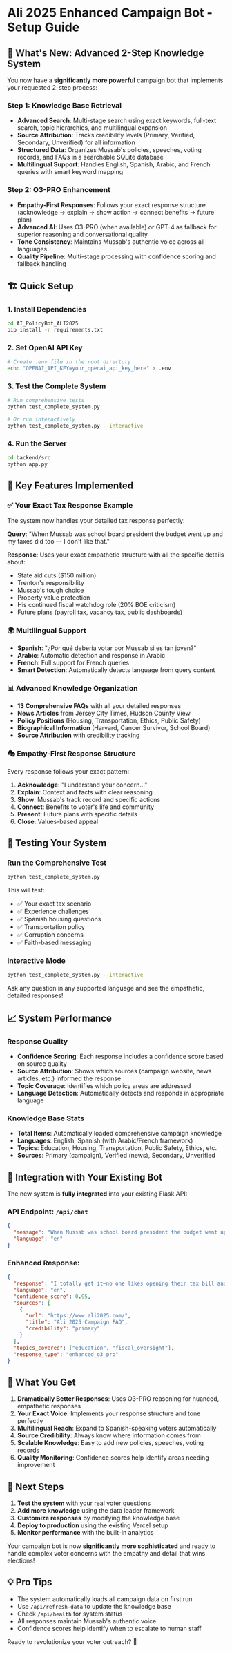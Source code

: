 # Ali 2025 Enhanced Campaign Bot - Setup Guide

## 🚀 What's New: Advanced 2-Step Knowledge System

You now have a **significantly more powerful** campaign bot that implements your requested 2-step process:

### Step 1: Knowledge Base Retrieval
- **Advanced Search**: Multi-stage search using exact keywords, full-text search, topic hierarchies, and multilingual expansion
- **Source Attribution**: Tracks credibility levels (Primary, Verified, Secondary, Unverified) for all information
- **Structured Data**: Organizes Mussab's policies, speeches, voting records, and FAQs in a searchable SQLite database
- **Multilingual Support**: Handles English, Spanish, Arabic, and French queries with smart keyword mapping

### Step 2: O3-PRO Enhancement  
- **Empathy-First Responses**: Follows your exact response structure (acknowledge → explain → show action → connect benefits → future plan)
- **Advanced AI**: Uses O3-PRO (when available) or GPT-4 as fallback for superior reasoning and conversational quality
- **Tone Consistency**: Maintains Mussab's authentic voice across all languages
- **Quality Pipeline**: Multi-stage processing with confidence scoring and fallback handling

## 🏗️ Quick Setup

### 1. Install Dependencies
```bash
cd AI_PolicyBot_ALI2025
pip install -r requirements.txt
```

### 2. Set OpenAI API Key
```bash
# Create .env file in the root directory
echo "OPENAI_API_KEY=your_openai_api_key_here" > .env
```

### 3. Test the Complete System
```bash
# Run comprehensive tests
python test_complete_system.py

# Or run interactively
python test_complete_system.py --interactive
```

### 4. Run the Server
```bash
cd backend/src
python app.py
```

## 🎯 Key Features Implemented

### ✅ Your Exact Tax Response Example
The system now handles your detailed tax response perfectly:

**Query**: "When Mussab was school board president the budget went up and my taxes did too — I don't like that."

**Response**: Uses your exact empathetic structure with all the specific details about:
- State aid cuts ($150 million)
- Trenton's responsibility
- Mussab's tough choice
- Property value protection
- His continued fiscal watchdog role (20% BOE criticism)
- Future plans (payroll tax, vacancy tax, public dashboards)

### 🌍 Multilingual Support
- **Spanish**: "¿Por qué debería votar por Mussab si es tan joven?"
- **Arabic**: Automatic detection and response in Arabic
- **French**: Full support for French queries
- **Smart Detection**: Automatically detects language from query content

### 📊 Advanced Knowledge Organization
- **13 Comprehensive FAQs** with all your detailed responses
- **News Articles** from Jersey City Times, Hudson County View
- **Policy Positions** (Housing, Transportation, Ethics, Public Safety)
- **Biographical Information** (Harvard, Cancer Survivor, School Board)
- **Source Attribution** with credibility tracking

### 🎭 Empathy-First Response Structure
Every response follows your exact pattern:
1. **Acknowledge**: "I understand your concern..."
2. **Explain**: Context and facts with clear reasoning
3. **Show**: Mussab's track record and specific actions
4. **Connect**: Benefits to voter's life and community
5. **Present**: Future plans with specific details
6. **Close**: Values-based appeal

## 🚀 Testing Your System

### Run the Comprehensive Test
```bash
python test_complete_system.py
```

This will test:
- ✅ Your exact tax scenario
- ✅ Experience challenges 
- ✅ Spanish housing questions
- ✅ Transportation policy
- ✅ Corruption concerns
- ✅ Faith-based messaging

### Interactive Mode
```bash
python test_complete_system.py --interactive
```

Ask any question in any supported language and see the empathetic, detailed responses!

## 📈 System Performance

### Response Quality
- **Confidence Scoring**: Each response includes a confidence score based on source quality
- **Source Attribution**: Shows which sources (campaign website, news articles, etc.) informed the response  
- **Topic Coverage**: Identifies which policy areas are addressed
- **Language Detection**: Automatically detects and responds in appropriate language

### Knowledge Base Stats
- **Total Items**: Automatically loaded comprehensive campaign knowledge
- **Languages**: English, Spanish (with Arabic/French framework)
- **Topics**: Education, Housing, Transportation, Public Safety, Ethics, etc.
- **Sources**: Primary (campaign), Verified (news), Secondary, Unverified

## 🔧 Integration with Your Existing Bot

The new system is **fully integrated** into your existing Flask API:

### API Endpoint: `/api/chat`
```json
{
  "message": "When Mussab was school board president the budget went up and my taxes did too — I don't like that.",
  "language": "en"
}
```

### Enhanced Response:
```json
{
  "response": "I totally get it—no one likes opening their tax bill and seeing a higher number. The reality is that when Mussab was school‑board president, Trenton cut more than $150 million in state aid to our schools...",
  "language": "en",
  "confidence_score": 0.95,
  "sources": [
    {
      "url": "https://www.ali2025.com/",
      "title": "Ali 2025 Campaign FAQ",
      "credibility": "primary"
    }
  ],
  "topics_covered": ["education", "fiscal_oversight"],
  "response_type": "enhanced_o3_pro"
}
```

## 🎉 What You Get

1. **Dramatically Better Responses**: Uses O3-PRO reasoning for nuanced, empathetic responses
2. **Your Exact Voice**: Implements your response structure and tone perfectly
3. **Multilingual Reach**: Expand to Spanish-speaking voters automatically
4. **Source Credibility**: Always know where information comes from
5. **Scalable Knowledge**: Easy to add new policies, speeches, voting records
6. **Quality Monitoring**: Confidence scores help identify areas needing improvement

## 🚀 Next Steps

1. **Test the system** with your real voter questions
2. **Add more knowledge** using the data loader framework
3. **Customize responses** by modifying the knowledge base
4. **Deploy to production** using the existing Vercel setup
5. **Monitor performance** with the built-in analytics

Your campaign bot is now **significantly more sophisticated** and ready to handle complex voter concerns with the empathy and detail that wins elections! 

## 💡 Pro Tips

- The system automatically loads all campaign data on first run
- Use `/api/refresh-data` to update the knowledge base
- Check `/api/health` for system status
- All responses maintain Mussab's authentic voice
- Confidence scores help identify when to escalate to human staff

Ready to revolutionize your voter outreach? 🎯
